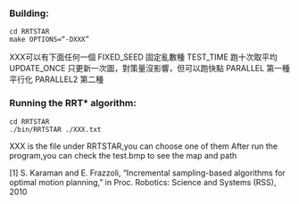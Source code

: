 
### Building:
```shell
cd RRTSTAR
make OPTIONS=“-DXXX”
```
XXX可以有下面任何一個
FIXED_SEED 固定亂數種
TEST_TIME 跑十次取平均
UPDATE_ONCE 只更新一次圖，對策量沒影響，但可以跑快點
PARALLEL 第一種平行化
PARALLEL2 第二種

### Running the RRT* algorithm:
```shell
cd RRTSTAR
./bin/RRTSTAR ./XXX.txt
```
XXX is the file under RRTSTAR,you can choose one of them
After run the program,you can check the test.bmp to see the map and path

[1] S. Karaman and E. Frazzoli, “Incremental sampling-based algorithms for optimal motion planning,” in Proc. Robotics: Science and Systems (RSS), 2010

